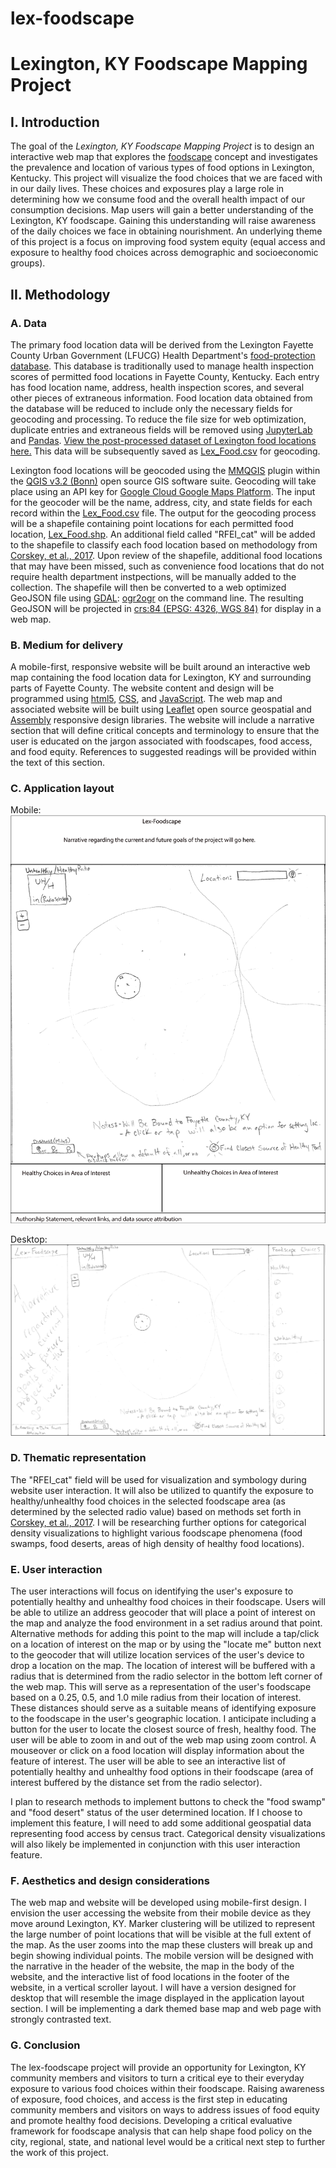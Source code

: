 # lex-foodscape
# Lexington, KY Foodscape Mapping Project

## I. Introduction
The goal of the *Lexington, KY Foodscape Mapping Project* is to design an interactive web map that explores the [foodscape](https://journals.sagepub.com/doi/pdf/10.1177/1536504214545754) concept and investigates the prevalence and location of various types of food options in Lexington, Kentucky. This project will visualize the food choices that we are faced with in our daily lives. These choices and exposures play a large role in determining how we consume food and the overall health impact of our consumption decisions. Map users will gain a better understanding of the Lexington, KY foodscape. Gaining this understanding will raise awareness of the daily choices we face in obtaining nourishment. An underlying theme of this project is a focus on improving food system equity (equal access and exposure to healthy food choices across demographic and socioeconomic groups). 

## II. Methodology
     
### A. Data
The primary food location data will be derived from the Lexington Fayette County Urban Government (LFUCG) Health Department's [food-protection database](https://lexingtonhealthdepartment.org/food-protection/). This database is traditionally used to manage health inspection scores of permitted food locations in Fayette County, Kentucky. Each entry has food location name, address, health inspection scores, and several other pieces of extraneous information. Food location data obtained from the database will be reduced to include only the necessary fields for geocoding and processing. To reduce the file size for web optimization, duplicate entries and extraneous fields will be removed using [JupyterLab](https://github.com/jupyterlab/jupyterlab) and [Pandas](https://pandas.pydata.org/). [View the post-processed dataset of Lexington food locations here.](https://github.com/ljmoser83/lex-foodscape/blob/master/data/food_locs_fayette.xlsx) This data will be subsequently saved as [Lex_Food.csv](https://github.com/ljmoser83/lex-foodscape/blob/master/data/Lex_Food/Lex_Food.csv) for geocoding.

Lexington food locations will be geocoded using the [MMQGIS](http://michaelminn.com/linux/mmqgis/) plugin within the [QGIS v3.2 (Bonn)](https://www.qgis.org/en/site/) open source GIS software suite. Geocoding will take place using an API key for [Google Cloud Google Maps Platform](https://cloud.google.com/maps-platform/). The input for the geocoder will be the name, address, city, and state fields for each record within the [Lex_Food.csv](https://github.com/ljmoser83/lex-foodscape/blob/master/data/Lex_Food/Lex_Food.csv) file. The output for the geocoding process will be a shapefile containing point locations for each permitted food location, [Lex_Food.shp](https://github.com/ljmoser83/lex-foodscape/tree/master/data/Lex_Food). An additional field called "RFEI_cat" will be added to the shapefile to classify each food location based on methodology from [Corskey, et al., 2017](https://www.ncbi.nlm.nih.gov/pmc/articles/PMC5708005/pdf/ijerph-14-01366.pdf). Upon review of the shapefile, additional food locations that may have been missed, such as convenience food locations that do not require health department instpections, will be manually added to the collection. The shapefile will then be converted to a web optimized GeoJSON file using [GDAL](https://www.gdal.org/): [ogr2ogr](https://www.gdal.org/ogr2ogr.html) on the command line. The resulting GeoJSON will be projected in [crs:84 (EPSG: 4326, WGS 84)](https://epsg.io/4326) for display in a web map. 

### B. Medium for delivery
A mobile-first, responsive website will be built around an interactive web map containing the food location data for Lexington, KY and surrounding parts of Fayette County. The website content and design will be programmed using [html5](https://developer.mozilla.org/en-US/docs/Web/Guide/HTML/HTML5), [CSS](https://developer.mozilla.org/en-US/docs/Web/CSS/Reference), and [JavaScript](https://developer.mozilla.org/bm/docs/Web/JavaScript). The web map and associated website will be built using [Leaflet](https://leafletjs.com/) open source geospatial and [Assembly](https://labs.mapbox.com/assembly/) responsive design libraries. The website will include a narrative section that will define critical concepts and terminology to ensure that the user is educated on the jargon associated with foodscapes, food access, and food equity. References to suggested readings will be provided within the text of this section.

### C. Application layout
Mobile:
![Mobile Deign Sketch](https://github.com/ljmoser83/lex-foodscape/blob/master/images/mobile.png)

Desktop:
![Desktop Design Sketch](https://github.com/ljmoser83/lex-foodscape/blob/master/images/lex-foodscape-concept.png)

### D. Thematic representation

The "RFEI_cat" field will be used for visualization and symbology during website user interaction. It will also be utilized to quantify the exposure to healthy/unhealthy food choices in the selected foodscape area (as determined by the selected radio value) based on methods set forth in [Corskey, et al., 2017](https://www.ncbi.nlm.nih.gov/pmc/articles/PMC5708005/pdf/ijerph-14-01366.pdf). I will be researching further options for categorical density visualizations to highlight various foodscape phenomena (food swamps, food deserts, areas of high density of healthy food locations).

### E. User interaction

The user interactions will focus on identifying the user's exposure to potentially healthy and unhealthy food choices in their foodscape. Users will be able to utilize an address geocoder that will place a point of interest on the map and analyze the food environment in a set radius around that point. Alternative methods for adding this point to the map will include a tap/click on a location of interest on the map or by using the "locate me" button next to the geocoder that will utilize location services of the user's device to drop a location on the map. The location of interest will be buffered with a radius that is determined from the radio selector in the bottom left corner of the web map. This will serve as a representation of the user's foodscape based on a 0.25, 0.5, and 1.0 mile radius from their location of interest. These distances should serve as a suitable means of identifying exposure to the foodscape in the user's geographic location. I anticipate including a button for the user to locate the closest source of fresh, healthy food. The user will be able to zoom in and out of the web map using zoom control. A mouseover or click on a food location will display information about the feature of interest. The user will be able to see an interactive list of potentially healthy and unhealthy food options in their foodscape (area of interest buffered by the distance set from the radio selector).

I plan to research methods to implement buttons to check the "food swamp" and "food desert" status of the user determined location. If I choose to implement this feature, I will need to add some additional geospatial data representing food access by census tract. Categorical density visualizations will also likely be implemented in conjunction with this user interaction feature.

### F. Aesthetics and design considerations

The web map and website will be developed using mobile-first design. I envision the user accessing the website from their mobile device as they move around Lexington, KY. Marker clustering will be utilized to represent the large number of point locations that will be visible at the full extent of the map. As the user zooms into the map these clusters will break up and begin showing individual points. The mobile version will be designed with the narrative in the header of the website, the map in the body of the website, and the interactive list of food locations in the footer of the website, in a vertical scroller layout. I will have a version designed for desktop that will resemble the image displayed in the application layout section. I will be implementing a dark themed base map and web page with strongly contrasted text. 

### G. Conclusion

The lex-foodscape project will provide an opportunity for Lexington, KY community members and visitors to turn a critical eye to their everyday exposure to various food choices within their foodscape. Raising awareness of exposure, food choices, and access is the first step in educating community members and visitors on ways to address issues of food equity and promote healthy food decisions. Developing a critical evaluative framework for foodscape analysis that can help shape food policy on the city, regional, state, and national level would be a critical next step to further the work of this project. 